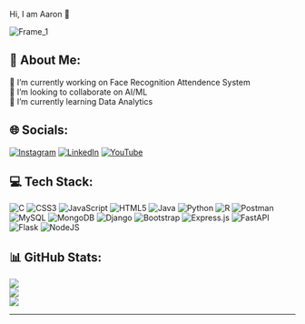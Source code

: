 Hi, I am Aaron 🔱

![Frame_1](https://github.com/aaronDev28/aaronDev28/assets/123363908/f044bc8f-d9a0-4048-80c5-5c539a417c5a)

## 💫 About Me:
🔭 I’m currently working on Face Recognition Attendence System<br>👯 I’m looking to collaborate on AI/ML<br>🌱 I’m currently learning Data Analytics


## 🌐 Socials:
[![Instagram](https://img.shields.io/badge/Instagram-%23E4405F.svg?logo=Instagram&logoColor=white)](https://instagram.com/aar._.oon) [![LinkedIn](https://img.shields.io/badge/LinkedIn-%230077B5.svg?logo=linkedin&logoColor=white)](https://linkedin.com/in/aaronshaji) [![YouTube](https://img.shields.io/badge/YouTube-%23FF0000.svg?logo=YouTube&logoColor=white)](https://youtube.com/@aaronDevv) 

## 💻 Tech Stack:
![C](https://img.shields.io/badge/c-%2300599C.svg?style=for-the-badge&logo=c&logoColor=white) ![CSS3](https://img.shields.io/badge/css3-%231572B6.svg?style=for-the-badge&logo=css3&logoColor=white) ![JavaScript](https://img.shields.io/badge/javascript-%23323330.svg?style=for-the-badge&logo=javascript&logoColor=%23F7DF1E) ![HTML5](https://img.shields.io/badge/html5-%23E34F26.svg?style=for-the-badge&logo=html5&logoColor=white) ![Java](https://img.shields.io/badge/java-%23ED8B00.svg?style=for-the-badge&logo=java&logoColor=white) ![Python](https://img.shields.io/badge/python-3670A0?style=for-the-badge&logo=python&logoColor=ffdd54) ![R](https://img.shields.io/badge/r-%23276DC3.svg?style=for-the-badge&logo=r&logoColor=white) ![Postman](https://img.shields.io/badge/Postman-FF6C37?style=for-the-badge&logo=postman&logoColor=white) ![MySQL](https://img.shields.io/badge/mysql-%2300f.svg?style=for-the-badge&logo=mysql&logoColor=white) ![MongoDB](https://img.shields.io/badge/MongoDB-%234ea94b.svg?style=for-the-badge&logo=mongodb&logoColor=white) ![Django](https://img.shields.io/badge/django-%23092E20.svg?style=for-the-badge&logo=django&logoColor=white) ![Bootstrap](https://img.shields.io/badge/bootstrap-%23563D7C.svg?style=for-the-badge&logo=bootstrap&logoColor=white) ![Express.js](https://img.shields.io/badge/express.js-%23404d59.svg?style=for-the-badge&logo=express&logoColor=%2361DAFB) ![FastAPI](https://img.shields.io/badge/FastAPI-005571?style=for-the-badge&logo=fastapi) ![Flask](https://img.shields.io/badge/flask-%23000.svg?style=for-the-badge&logo=flask&logoColor=white) ![NodeJS](https://img.shields.io/badge/node.js-6DA55F?style=for-the-badge&logo=node.js&logoColor=white)
## 📊 GitHub Stats:
![](https://github-readme-stats.vercel.app/api?username=aaronDev28&theme=gotham&hide_border=false&include_all_commits=true&count_private=false)<br/>
![](https://github-readme-streak-stats.herokuapp.com/?user=aaronDev28&theme=gotham&hide_border=false)<br/>
![](https://github-readme-stats.vercel.app/api/top-langs/?username=aaronDev28&theme=gotham&hide_border=false&include_all_commits=true&count_private=false&layout=compact)

---
